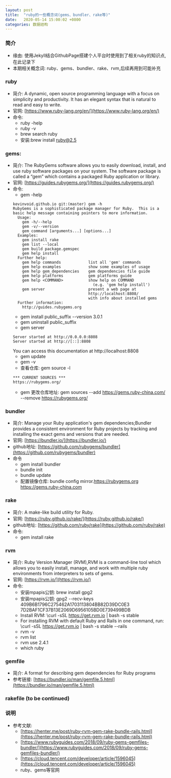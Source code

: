 ```yaml
---
layout: post
title:  "ruby的一些概念词(gems、bundler、rake等)"
date:   2020-05-14 15:00:02 +0800
categories: 数据结构
---
```


### 简介
- 缘由: 使用Jekyll结合GithubPage搭建个人平台时使用到了相关ruby的知识点,在此记录下
- 本期相关概念词: ruby、gems、bundler、rake、rvm,后续再用到可能补充

### ruby
- 简介: A dynamic, open source programming language with a focus on simplicity and productivity. It has an elegant syntax that is natural to read and easy to write.
- 官网: [https://www.ruby-lang.org/en/](https://www.ruby-lang.org/en/)
- 命令: 
	- ruby -help
	- ruby -v
	- brew search ruby
	- 安装:brew install ruby@2.5

### gems:
- 简介: The RubyGems software allows you to easily download, install, and use ruby software packages on your system. The software package is called a “gem” which contains a packaged Ruby application or library.
- 官网: [https://guides.rubygems.org/](https://guides.rubygems.org/)
- 命令:
	- gem -help
	```
	kevinvoid.github.io git:(master) gem -h
	RubyGems is a sophisticated package manager for Ruby.  This is a
	basic help message containing pointers to more information.
	  Usage:
	    gem -h/--help
	    gem -v/--version
	    gem command [arguments...] [options...]
	  Examples:
	    gem install rake
	    gem list --local
	    gem build package.gemspec
	    gem help install
	  Further help:
	    gem help commands            list all 'gem' commands
	    gem help examples            show some examples of usage
	    gem help gem_dependencies    gem dependencies file guide
	    gem help platforms           gem platforms guide
	    gem help <COMMAND>           show help on COMMAND
	                                   (e.g. 'gem help install')
	    gem server                   present a web page at
	                                 http://localhost:8808/
	                                 with info about installed gems
	  Further information:
	    http://guides.rubygems.org
	```
	- gem install public_suffix --version 3.0.1
	- gem uninstall public_suffix
	- gem server
	```
	Server started at http://0.0.0.0:8808
	Server started at http://[::]:8808
	```
	You can access this documentation at http://localhost:8808
	- gem update
	- gem -v
	- 查看仓库: gem source -l
	```
	*** CURRENT SOURCES ***
	https://rubygems.org/
	```
	- gem 更改仓库地址: gem sources --add https://gems.ruby-china.com/ --remove https://rubygems.org/

### bundler
- 简介: Manage your Ruby application's gem dependencies;Bundler provides a consistent environment for Ruby projects by tracking and installing the exact gems and versions that are needed.
- 官网: [https://bundler.io/](https://bundler.io/)
- github地址: [https://github.com/rubygems/bundler](https://github.com/rubygems/bundler)
- 命令
	- gem install bundler
	- bundle init
	- bundle update
	- 配置镜像仓库: bundle config mirror.https://rubygems.org https://gems.ruby-china.com

### rake
- 简介: A make-like build utility for Ruby.
- 官网: [https://ruby.github.io/rake/](https://ruby.github.io/rake/)
- github地址: [https://github.com/ruby/rake](https://github.com/ruby/rake)
- 命令: 
	- gem install rake

### rvm
- 简介: Ruby Version Manager (RVM),RVM is a command-line tool which allows you to easily install, manage, and work with multiple ruby environments from interpreters to sets of gems.
- 官网: [https://rvm.io/](https://rvm.io/)
- 命令: 
	- 安装mpapis公钥: brew install gpg2
	- 安装mpapis公钥: gpg2 --recv-keys 409B6B1796C275462A1703113804BB82D39DC0E3 7D2BAF1CF37B13E2069D6956105BD0E739499BDB
	- Install RVM: \curl -sSL https://get.rvm.io | bash -s stable
	- For installing RVM with default Ruby and Rails in one command, run:
	\curl -sSL https://get.rvm.io | bash -s stable --rails
	- rvm -v
	- rvm list
	- rvm use 2.4.1
	- which ruby

### gemfile
- 简介: A format for describing gem dependencies for Ruby programs
- 参考链接: [https://bundler.io/man/gemfile.5.html](https://bundler.io/man/gemfile.5.html)

### rakefile (to be continued)


### 说明
- 参考文献: 
	- [https://henter.me/post/ruby-rvm-gem-rake-bundle-rails.html](https://henter.me/post/ruby-rvm-gem-rake-bundle-rails.html)
	- [https://www.rubyguides.com/2018/09/ruby-gems-gemfiles-bundler/](https://www.rubyguides.com/2018/09/ruby-gems-gemfiles-bundler/)
	- [https://cloud.tencent.com/developer/article/1596045](https://cloud.tencent.com/developer/article/1596045)
	- ruby、gems等官网



